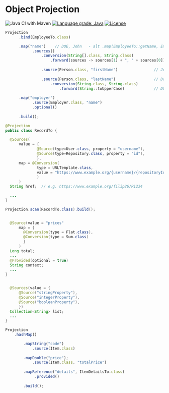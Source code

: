 # Object Projection

![Java CI with Maven](https://github.com/filip26/object-projection/workflows/Java%20CI%20with%20Maven/badge.svg)
[![Language grade: Java](https://img.shields.io/lgtm/grade/java/g/filip26/object-projection.svg?logo=lgtm&logoWidth=18)](https://lgtm.com/projects/g/filip26/object-projection/context:java)
[![License](https://img.shields.io/badge/License-Apache%202.0-blue.svg)](https://opensource.org/licenses/Apache-2.0)

```javascript
Projection
      .bind(EmployeeTo.class)

      .map("name")    // DOE, John   - alt .map(EmployeeTo::getName, EmployeeTo::setName)
            .sources()
                .conversion(String[].class, String.class)
                    .forward(sources -> sources[1] + ", " + sources[0])    // DOE, John
                    
                .source(Person.class, "firstName")                // John
                    
                .source(Person.class, "lastName")                 // Doe
                    .conversion(String.class, String.class)
                        .forward(String::toUpperCase)             // DOE
          
      .map("employer")
            .source(Employer.class, "name")
            .optional()
                
      .build();
```

```java
@Projection
public class RecordTo {

  @Sources(
      value = {
              @Source(type=User.class, property = "username"),
              @Source(type=Repository.class, property = "id"),
              },
      map = @Conversion(
              type = URLTemplate.class,
              value = "https://www.example.org/{username}/{repositoryId}"
              )
      )
  String href;  // e.g. https://www.example.org/filip26/R1234

  ...
}

Projection.scan(RecordTo.class).build();
```

```java

  @Source(value = "prices"
      map = {
        @Conversion(type = Flat.class),
        @Conversion(type = Sum.class)
        }
      )
  Long total;
  ...
  @Provided(optional = true)
  String context;
  ...
}
```

```java

  @Sources(value = {
      @Source("stringProperty"),
      @Source("integerProperty"),
      @Source("booleanProperty"),
      })
  Collection<String> list;
  ...
}
```



```javascript
Projection
    .hashMap()

        .mapString("code")
            .source(Item.class)
          
        .mapDouble("price");
            .source(Item.class, "totalPrice")
          
        .mapReference("details", ItemDetailsTo.class)
             .provided()
                          
        .build();
```
